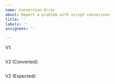 ```yaml
---
name: Conversion Error
about: Report a problem with script conversion
title: ''
labels: ''
assignees: ''

---
```


<!-- Paste your original v1 script here -->
<!-- If possible try to isolate the issue, rather than posting the entire script -->
V1:
```ahk

```

<!-- Paste the converter output of the above script -->
V2 (Converted):
```ahk

```

<!-- Now please enter the *expected* code -->
<!-- Leave blank if you aren't sure, but be aware that it may take longer for us to figure out how to fix this issue -->
V2 (Expected):
```ahk

```

<!-- Leave any comments about the error below -->
